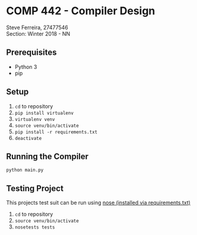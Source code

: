 # COMP 442 - Compiler Design

Steve Ferreira, 27477546  
Section: Winter 2018 - NN

## Prerequisites
- Python 3
- pip

## Setup
1. `cd` to repository
2. `pip install virtualenv`
3. `virtualenv venv`
4. `source venv/bin/activate`
5.  `pip install -r requirements.txt`
6.  `deactivate`

## Running the Compiler
`python main.py`

## Testing Project
This projects test suit can be run using [nose (installed via requirements.txt)](http://nose.readthedocs.io/en/latest/)
1. `cd` to repository
2. `source venv/bin/activate`
3. `nosetests tests`